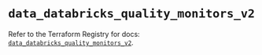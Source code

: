 # `data_databricks_quality_monitors_v2`

Refer to the Terraform Registry for docs: [`data_databricks_quality_monitors_v2`](https://registry.terraform.io/providers/databricks/databricks/1.86.0/docs/data-sources/quality_monitors_v2).
